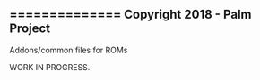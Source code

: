 ==============
Copyright 2018 - Palm Project
--------------
Addons/common files for ROMs

WORK IN PROGRESS.
